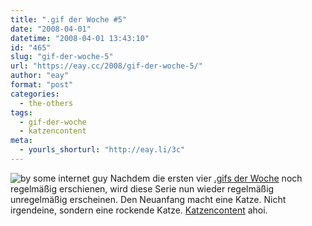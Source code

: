 ```yaml
---
title: ".gif der Woche #5"
date: "2008-04-01"
datetime: "2008-04-01 13:43:10"
id: "465"
slug: "gif-der-woche-5"
url: "https://eay.cc/2008/gif-der-woche-5/"
author: "eay"
format: "post"
categories:
  - the-others
tags:
  - gif-der-woche
  - katzencontent
meta:
  - yourls_shorturl: "http://eay.li/3c"
---
```


![](/uploads/2008/catrock.gif "by some internet guy") Nachdem die ersten vier [.gifs der Woche](//eay.cc/tag/gif-der-woche/) noch regelmäßig erschienen, wird diese Serie nun wieder regelmäßig unregelmäßig erscheinen. Den Neuanfang macht eine Katze. Nicht irgendeine, sondern eine rockende Katze. [Katzencontent](//eay.cc/tag/katzencontent/) ahoi.
